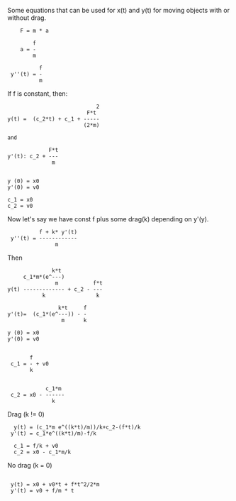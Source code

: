 Some equations that can be used for x(t) and y(t) for moving objects with or without drag.

```
    F = m * a

        f
    a = -
        m

          f
 y''(t) = -
          m

```

If f is constant, then:

```
                            2
                         F*t
y(t) =  (c_2*t) + c_1 + -----
                        (2*m)

and

             F*t
y'(t): c_2 + ---
              m


y (0) = x0
y'(0) = v0

c_1 = x0
c_2 = v0

```

Now let's say we have const f plus some drag(k) depending on y'(y).

```
          f + k* y'(t)
 y''(t) = ------------
               m
```


Then

```
              k*t
     c_1*m*(e^---)
               m           f*t
y(t) ------------- + c_2 - ---
           k                k

                k*t     f
y'(t)=  (c_1*(e^---)) - -
                 m      k

y (0) = x0
y'(0) = v0


       f
 c_1 = - + v0
       k


            c_1*m
 c_2 = x0 - ------
              k

```


Drag (k != 0)

```
  y(t) = (c_1*m e^((k*t)/m))/k+c_2-(f*t)/k
 y'(t) = c_1*e^((k*t)/m)-f/k

  c_1 = f/k + v0
  c_2 = x0 - c_1*m/k
```

No drag (k = 0)
```

 y(t) = x0 + v0*t + f*t^2/2*m
 y'(t) = v0 + f/m * t

```


